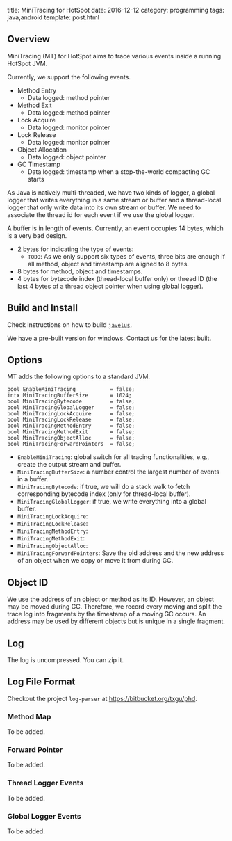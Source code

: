 title: MiniTracing for HotSpot
date: 2016-12-12
category: programming
tags: java,android
template: post.html


## Overview

MiniTracing (MT) for HotSpot aims to trace various events inside a running HotSpot JVM.

Currently, we support the following events.

* Method Entry
    * Data logged: method pointer
* Method Exit
    * Data logged: method pointer
* Lock Acquire
    * Data logged: monitor pointer
* Lock Release
    * Data logged: monitor pointer
* Object Allocation
    * Data logged: object pointer
* GC Timestamp
    * Data logged: timestamp when a stop-the-world compacting GC starts

As Java is natively multi-threaded,
we have two kinds of logger, a global logger that writes everything in a same stream or buffer
and a thread-local logger that only write data into its own stream or buffer.
We need to associate the thread id for each event if we use the global logger.

A buffer is in length of events.
Currently, an event occupies 14 bytes, which is a very bad design.

* 2 bytes for indicating the type of events:
    * `TODO`: As we only support six types of events, three bits are enough if all method, object and timestamp are aligned to 8 bytes.
* 8 bytes for method, object and timestamps.
* 4 bytes for bytecode index (thread-local buffer only) or thread ID (the last 4 bytes of a thread object pointer when using global logger).

## Build and Install

Check instructions on how to build [`javelus`](../javelus/).

We have a pre-built version for windows.
Contact us for the latest built.

## Options

MT adds the following options to a standard JVM.

~~~{cpp}
bool EnableMiniTracing           = false;
intx MiniTracingBufferSize       = 1024;
bool MiniTracingBytecode         = false;
bool MiniTracingGlobalLogger     = false;
bool MiniTracingLockAcquire      = false;
bool MiniTracingLockRelease      = false;
bool MiniTracingMethodEntry      = false;
bool MiniTracingMethodExit       = false;
bool MiniTracingObjectAlloc      = false;
bool MiniTracingForwardPointers  = false;
~~~

* `EnableMiniTracing`: global switch for all tracing functionalities, e.g., create the output stream and buffer.
* `MiniTracingBufferSize`: a number control the largest number of events in a buffer.
* `MiniTracingBytecode`: if true, we will do a stack walk to fetch corresponding bytecode index (only for thread-local buffer).
* `MiniTracingGlobalLogger`: if true, we write everything into a global buffer.
* `MiniTracingLockAcquire`:
* `MiniTracingLockRelease`:
* `MiniTracingMethodEntry`:
* `MiniTracingMethodExit`:
* `MiniTracingObjectAlloc`:
* `MiniTracingForwardPointers`: Save the old address and the new address of an object when we copy or move it from during GC.


## Object ID

We use the address of an object or method as its ID.
However, an object may be moved during GC.
Therefore, we record every moving and split the trace log into fragments by the timestamp of a moving GC occurs.
An address may be used by different objects but is unique in a single fragment.


## Log

The log is uncompressed.
You can zip it.

## Log File Format

Checkout the project `log-parser` at <https://bitbucket.org/txgu/phd>.

### Method Map

To be added.

### Forward Pointer

To be added.

### Thread Logger Events

To be added.

### Global Logger Events

To be added.
